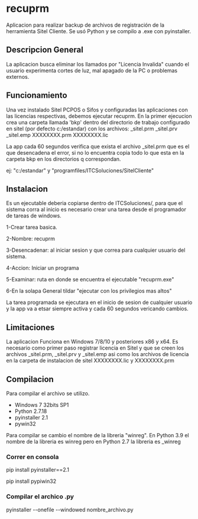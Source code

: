 # recuprm
Aplicacion para realizar backup de archivos de registración de la herramienta Sitel Cliente.
Se usó Python y se compilo a .exe con pyinstaller.

## Descripcion General
La aplicacion busca eliminar los llamados por "Licencia Invalida" cuando el usuario experimenta cortes de luz, mal apagado de la PC o problemas externos.

## Funcionamiento
Una vez instalado Sitel PCPOS o Sifos y configuradas las aplicaciones con las licencias respectivas, debemos ejecutar recuprm.
En la primer ejecucion crea una carpeta llamada 'bkp' dentro del directorio de trabajo configurado en sitel (por defecto c:/estandar) con los archivos:
_sitel.prm
_sitel.prv
_sitel.emp
XXXXXXXX.prm
XXXXXXXX.lic

La app cada 60 segundos verifica que exista el archivo _sitel.prm que es el que desencadena el error, si no lo encuentra copia todo lo que esta en la carpeta bkp en los directorios q correspondan.

ej: "c:/estandar" y "programfiles/ITCSoluciones/SitelCliente"

## Instalacion
Es un ejecutable deberia copiarse dentro de ITCSoluciones/, para que el sistema corra al inicio es necesario crear una tarea desde el programador de tareas de windows.

1-Crear tarea basica.

2-Nombre: recuprm

3-Desencadenar: al iniciar sesion y que correa para cualquier usuario del sistema.

4-Accion: Iniciar un programa

5-Examinar: ruta en donde se encuentra el ejecutable "recuprm.exe"

6-En la solapa General tildar "ejecutar con los privilegios mas altos"

La tarea programada se ejecutara en el inicio de sesion de cualquier usuario y la app va a etsar siempre activa y cada 60 segundos vericando cambios.

## Limitaciones
La aplicacion Funciona en Windows 7/8/10 y posteriores x86 y x64.
Es necesario como primer paso registrar licencia en Sitel y que se creen los archivos _sitel.prm, _sitel.prv y _sitel.emp asi como los archivos de licencia en la carpeta de instalacion de sitel XXXXXXXX.lic y XXXXXXXX.prm

## Compilacion
Para compilar el archivo se utilizo.
 * Windows 7 32bits SP1
 * Python 2.7.18
 * pyinstaller 2.1
 * pywin32

Para compilar se cambio el nombre de la libreria "winreg". En Python 3.9 el nombre de la libreria es winreg pero en Python 2.7 la libreria es _winreg

### Correr en consola

pip install pyinstaller==2.1

pip install pypiwin32

### Compilar el archico .py

pyinstaller --onefile --windowed nombre_archivo.py
